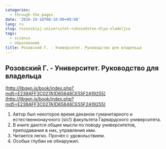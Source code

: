 ```yaml
---
categories:
  - through-the-pages
date: '2016-10-18T08:10:00+00:00'
lang: ru
slug: rozovskiyj-universitet-rukovodstvo-dlya-vladeljca
tags:
  - science
  - образование
title: Розовский Г. - Университет. Руководство для владельца
---
```





## Розовский Г. - Университет. Руководство для владельца

[http://libgen.is/book/index.php?md5=E238AFF3C027A1D65848CE55F2A19255](http://libgen.is/book/index.php?md5=E238AFF3C027A1D65848CE55F2A19255)  

1.  Автор был некоторое время деканом гуманитарного и естественнонаучного (sic!) факультета Гарвардского университета.
2.  В книге даются общие мысли по поводу университетов, преподавания в них, управления ими.
3.  Читается легко. Прочёл с удовольствием.
4.  Особых глубин не обнаружил.
